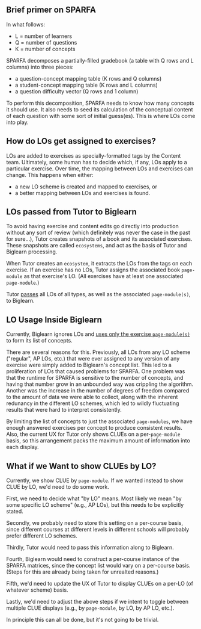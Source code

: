 ## Brief primer on SPARFA

In what follows:
* L = number of learners
* Q = number of questions
* K = number of concepts

SPARFA decomposes a partially-filled gradebook
(a table with Q rows and L columns)
into three pieces:
* a question-concept mapping table (K rows and Q columns)
* a student-concept mapping table (K rows and L columns)
* a question difficulty vector (Q rows and 1 column)

To perform this decomposition,
SPARFA needs to know 
how many concepts it should use.
It also needs to seed its calculation
of the conceptual content of each question
with some sort of initial guess(es).
This is where LOs come into play.

## How do LOs get assigned to exercises?

LOs are added to exercises
as specially-formatted tags
by the Content team.
Ultimately, some human has to decide which, if any, LOs
apply to a particular exercise.
Over time, the mapping between LOs and exercises can change.
This happens when either:
* a new LO scheme is created and mapped to exercises, or
* a better mapping between LOs and exercises is found.

## LOs passed from Tutor to Biglearn

To avoid having exercise and content edits
go directly into production without any sort of review
(which definitely was never the case in the past for sure...),
Tutor creates snapshots of a book
and its associated exercises.
These snapshots are called `ecosystems`,
and act as the basis of Tutor and Biglearn processing.

When Tutor creates an `ecosystem`,
it extracts the LOs from the tags on each exercise.
If an exercise has no LOs,
Tutor assigns the associated book `page-module`
as that exercise's LO.
(All exercises have at least one associated `page-module`.)

Tutor 
[passes](https://github.com/openstax/tutor-server/blob/c1bbc65a91188bd48b20e3e0b4a32930951540e8/lib/openstax/biglearn/api/real_client.rb#L136)
all LOs of all types,
as well as the associated `page-module(s)`,
to Biglearn.

## LO Usage Inside Biglearn

Currently, Biglearn ignores LOs and
[uses only the exercise `page-module(s)`](https://github.com/openstax/biglearn-scheduler/blob/master/app/domain/services/fetch_ecosystem_events/service.rb#L169)
to form its list of concepts.

There are several reasons for this.
Previously, all LOs from any LO scheme ("regular", AP LOs, etc.)
that were ever assigned to any version of any exercise
were simply added to Biglearn's concept list.
This led to a proliferation of LOs
that caused problems for SPARFA.
One problem was that the runtime for SPARFA 
is sensitive to the number of concepts,
and having that number grow in an unbounded way
was crippling the algorithm.
Another was the increase in the number of degrees of freedom
compared to the amount of data we were able to collect,
along with the inherent redunancy in the different LO schemes,
which led to wildly fluctuating results
that were hard to interpret consistently.

By limiting the list of concepts
to just the associated `page-modules`,
we have enough answered exercises per concept
to produce consistent results.
Also, the current UX for Tutor
only shows CLUEs on a per-`page-module` basis,
so this arrangement packs the maximum amount of information
into each display.

## What if we Want to show CLUEs by LO?

Currently, we show CLUE by `page-module`.
If we wanted instead to show CLUE by LO,
we'd need to do some work.

First, we need to decide what "by LO" means.
Most likely we mean "by some specific LO scheme"
(e.g., AP LOs),
but this needs to be explicitly stated.

Secondly, we probably need to store this setting
on a per-course basis,
since different courses at different levels in different schools
will probably prefer different LO schemes.

Thirdly, Tutor would need to pass this information along to Biglearn.

Fourth, Biglearn would need to construct 
a per-course instance of the SPARFA matrices,
since the concept list would vary on a per-course basis.
(Steps for this are already being taken for unrealted reasons.)

Fifth, we'd need to update the UX of Tutor
to display CLUEs on a per-LO (of whatever scheme) basis.

Lastly, we'd need to adjust the above steps
if we intent to toggle between multiple CLUE displays
(e.g., by `page-module`, by LO, by AP LO, etc.).

In principle this can all be done,
but it's not going to be trivial.
